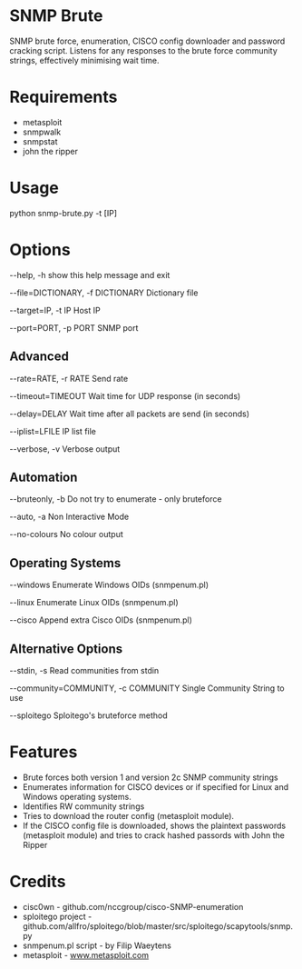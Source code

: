 # SNMP Brute
SNMP brute force, enumeration, CISCO config downloader and password cracking script.
Listens for any responses to the brute force community strings, effectively minimising wait time.

Requirements	
=======================
* metasploit
* snmpwalk
* snmpstat
* john the ripper

Usage	
=======================
  python snmp-brute.py -t [IP]

Options
=======
--help, -h              show this help message and exit

--file=DICTIONARY, -f DICTIONARY   Dictionary file

--target=IP, -t IP      Host IP

--port=PORT, -p PORT    SNMP port

Advanced
--------
--rate=RATE, -r RATE    Send rate

--timeout=TIMEOUT       Wait time for UDP response (in seconds)

--delay=DELAY           Wait time after all packets are send (in seconds)

--iplist=LFILE          IP list file

--verbose, -v           Verbose output

Automation
----------
--bruteonly, -b         Do not try to enumerate - only bruteforce

--auto, -a              Non Interactive Mode

--no-colours            No colour output

Operating Systems
-----------------
--windows               Enumerate Windows OIDs (snmpenum.pl)

--linux                 Enumerate Linux OIDs (snmpenum.pl)

--cisco                 Append extra Cisco OIDs (snmpenum.pl)

Alternative Options
-------------------
--stdin, -s             Read communities from stdin

--community=COMMUNITY, -c COMMUNITY    Single Community String to use

--sploitego             Sploitego's bruteforce method

Features	
=======================
* Brute forces both version 1 and version 2c SNMP community strings
* Enumerates information for CISCO devices or if specified for Linux and Windows operating systems.
* Identifies RW community strings
* Tries to download the router config (metasploit module).
* If the CISCO config file is downloaded, shows the plaintext passwords (metasploit module) and tries to crack hashed passords with John the Ripper

Credits	
=======================
* cisc0wn - github.com/nccgroup/cisco-SNMP-enumeration
* sploitego project - github.com/allfro/sploitego/blob/master/src/sploitego/scapytools/snmp.py
* snmpenum.pl script - by Filip Waeytens
* metasploit - www.metasploit.com
